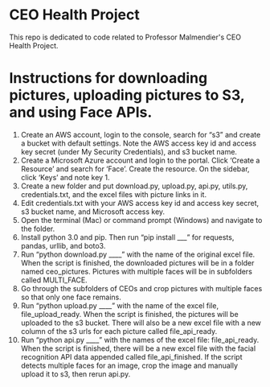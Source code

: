# CEO Health Project
This repo is dedicated to code related to Professor Malmendier's CEO Health Project.

# Instructions for downloading pictures, uploading pictures to S3, and using Face APIs.

1.	Create an AWS account, login to the console, search for “s3” and create a bucket with default settings. Note the AWS access key id and access key secret (under My Security Credentials), and s3 bucket name.
2.	Create a Microsoft Azure account and login to the portal. Click ‘Create a Resource’ and search for ‘Face’. Create the resource. On the sidebar, click ‘Keys’ and note key 1. 
3.	Create a new folder and put download.py, upload.py, api.py, utils.py, credentials.txt, and the excel files with picture links in it.
4.	Edit credentials.txt with your AWS access key id and access key secret, s3 bucket name, and Microsoft access key.
5.	Open the terminal (Mac) or command prompt (Windows) and navigate to the folder.
6.	Install python 3.0 and pip. Then run “pip install ___” for requests, pandas, urllib, and boto3.
7.	Run “python download.py ____” with the name of the original excel file. When the script is finished, the downloaded pictures will be in a folder named ceo_pictures. Pictures with multiple faces will be in subfolders called MULTI_FACE.
8.	Go through the subfolders of CEOs and crop pictures with multiple faces so that only one face remains.
9.	Run “python upload.py ____” with the name of the excel file, file_upload_ready. When the script is finished, the pictures will be uploaded to the s3 bucket. There will also be a new excel file with a new column of the s3 urls for each picture called file_api_ready.
10.	Run “python api.py ____” with the names of the excel file: file_api_ready. When the script is finished, there will be a new excel file with the facial recognition API data appended called file_api_finished. If the script detects multiple faces for an image, crop the image and manually upload it to s3, then rerun api.py.
